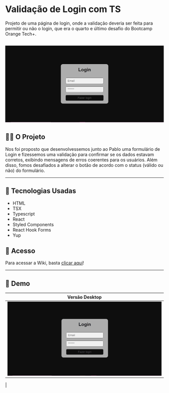 # Validação de Login com TS
Projeto de uma página de login, onde a validação deveria ser feita para permitir ou não o login, que era o quarto e último desafio do Bootcamp Orange Tech+.

![Página de Login](public/images/desktop.png)
----

## 👩‍💻 O Projeto

Nos foi proposto que desenvolvessemos junto ao Pablo uma formulário de Login e fizessemos uma validação para confirmar se os dados estavam corretos, exibindo mensagens de erros coerentes para os usuários. Além disso, fomos desafiados a alterar o botão de acordo com o status (válido ou não) do formulário.

----

## 🔧 Tecnologias Usadas

- HTML
- TSX
- Typescript
- React
- Styled Components
- React Hook Forms
- Yup

## 🔗 Acesso 

Para acessar a Wiki, basta <a href="#">clicar aqui</a>!

----

## 🤳 Demo

| Versão Desktop |
| -------------- |
| ![Página de Login](public/images/desktop.gif) |
|